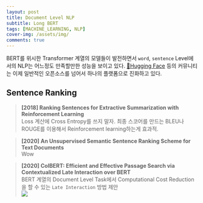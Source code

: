 ```yaml
---
layout: post
title: Document Level NLP
subtitle: Long BERT
tags: [MACHINE_LEARNING, NLP]
cover-img: /assets/img/
comments: true
---
```


BERT를 위시한 Transformer 계열의 모델들이 발전하면서 `word`, `sentence` Level에서의 NLP는 어느정도 만족할만한 성능을 보이고 있다. [🤗Hugging Face](https://huggingface.co/) 등의 커뮤니티는 이제 일반적인 오픈소스를 넘어서 하나의 플랫폼으로 진화하고 있다. 


## Sentence Ranking
> **[2018] Ranking Sentences for Extractive Summarization with Reinforcement Learning**  
> Loss 계산에 Cross Entropy를 쓰지 말자. 최종 스코어를 만드는 BLEU나 ROUGE를 이용해서 Reinforcement learning하는게 효과적.  

> **[2020] An Unsupervised Semantic Sentence Ranking Scheme for Text Documents**  
> Wow

> **[2020] ColBERT: Efficient and Effective Passage Search via Contextualized Late Interaction over BERT**  
> BERT 계열의 Document Level Task에서 Computational Cost Reduction을 할 수 있는 `Late Interaction` 방법 제안  
> ![](https://www.dropbox.com/s/njvjt0imgy3cgnn/ColBERT.png?raw=1)
    